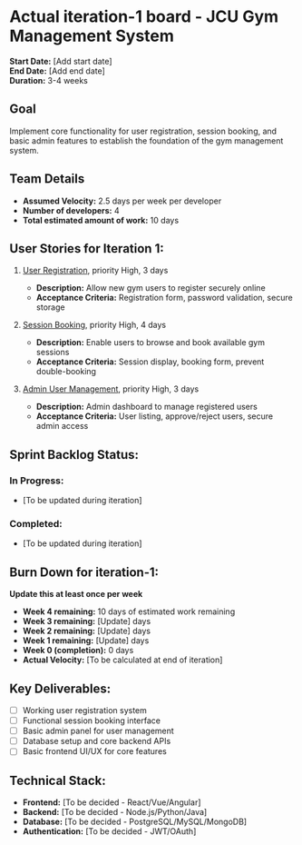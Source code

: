 # Actual iteration-1 board - JCU Gym Management System

**Start Date:** [Add start date]  
**End Date:** [Add end date]  
**Duration:** 3-4 weeks

## Goal
Implement core functionality for user registration, session booking, and basic admin features to establish the foundation of the gym management system.

## Team Details
* **Assumed Velocity:** 2.5 days per week per developer
* **Number of developers:** 4
* **Total estimated amount of work:** 10 days

## User Stories for Iteration 1:

1. [User Registration](./user_stories/user_story_01_registration.md), priority High, 3 days 
   - **Description:** Allow new gym users to register securely online
   - **Acceptance Criteria:** Registration form, password validation, secure storage
   
2. [Session Booking](./user_stories/user_story_02_session_booking.md), priority High, 4 days
   - **Description:** Enable users to browse and book available gym sessions
   - **Acceptance Criteria:** Session display, booking form, prevent double-booking
   
3. [Admin User Management](./user_stories/user_story_03_admin_management.md), priority High, 3 days
   - **Description:** Admin dashboard to manage registered users
   - **Acceptance Criteria:** User listing, approve/reject users, secure admin access

## Sprint Backlog Status:

### In Progress:
* [To be updated during iteration]

### Completed:
* [To be updated during iteration]

## Burn Down for iteration-1:
**Update this at least once per week**

* **Week 4 remaining:** 10 days of estimated work remaining
* **Week 3 remaining:** [Update] days
* **Week 2 remaining:** [Update] days 
* **Week 1 remaining:** [Update] days
* **Week 0 (completion):** 0 days
* **Actual Velocity:** [To be calculated at end of iteration]

## Key Deliverables:
- [ ] Working user registration system
- [ ] Functional session booking interface
- [ ] Basic admin panel for user management
- [ ] Database setup and core backend APIs
- [ ] Basic frontend UI/UX for core features

## Technical Stack:
- **Frontend:** [To be decided - React/Vue/Angular]
- **Backend:** [To be decided - Node.js/Python/Java]
- **Database:** [To be decided - PostgreSQL/MySQL/MongoDB]
- **Authentication:** [To be decided - JWT/OAuth]